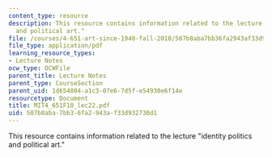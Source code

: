 ```yaml
---
content_type: resource
description: This resource contains information related to the lecture "identity politics
  and political art."
file: /courses/4-651-art-since-1940-fall-2010/507b8aba7bb36fa2943af33d932730d1_MIT4_651F10_lec22.pdf
file_type: application/pdf
learning_resource_types:
- Lecture Notes
ocw_type: OCWFile
parent_title: Lecture Notes
parent_type: CourseSection
parent_uid: 1d654804-a1c3-07e6-7d5f-e54930e6f14e
resourcetype: Document
title: MIT4_651F10_lec22.pdf
uid: 507b8aba-7bb3-6fa2-943a-f33d932730d1
---
```

This resource contains information related to the lecture "identity politics and political art."

